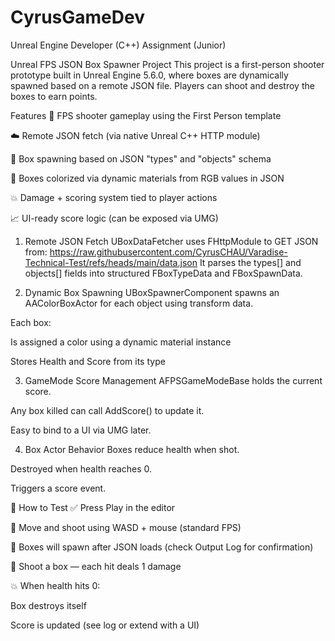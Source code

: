 # CyrusGameDev
Unreal Engine Developer (C++)  Assignment (Junior)


Unreal FPS JSON Box Spawner Project
This project is a first-person shooter prototype built in Unreal Engine 5.6.0, where boxes are dynamically spawned based on a remote JSON file. Players can shoot and destroy the boxes to earn points.

 Features
🎯 FPS shooter gameplay using the First Person template

☁️ Remote JSON fetch (via native Unreal C++ HTTP module)

🧊 Box spawning based on JSON "types" and "objects" schema

🎨 Boxes colorized via dynamic materials from RGB values in JSON

💥 Damage + scoring system tied to player actions

📈 UI-ready score logic (can be exposed via UMG)


1. Remote JSON Fetch
UBoxDataFetcher uses FHttpModule to GET JSON from:
https://raw.githubusercontent.com/CyrusCHAU/Varadise-Technical-Test/refs/heads/main/data.json
It parses the types[] and objects[] fields into structured FBoxTypeData and FBoxSpawnData.

2. Dynamic Box Spawning
UBoxSpawnerComponent spawns an AAColorBoxActor for each object using transform data.

Each box:

Is assigned a color using a dynamic material instance

Stores Health and Score from its type

3. GameMode Score Management
AFPSGameModeBase holds the current score.

Any box killed can call AddScore() to update it.

Easy to bind to a UI via UMG later.

4. Box Actor Behavior
Boxes reduce health when shot.

Destroyed when health reaches 0.

Triggers a score event.

🧪 How to Test
✅ Press Play in the editor

🎯 Move and shoot using WASD + mouse (standard FPS)

🧊 Boxes will spawn after JSON loads (check Output Log for confirmation)

🔫 Shoot a box — each hit deals 1 damage

💥 When health hits 0:

Box destroys itself

Score is updated (see log or extend with a UI)

